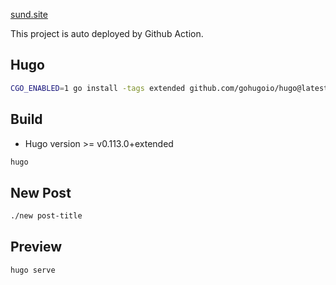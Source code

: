 [sund.site](https://sund.site)

This project is auto deployed by Github Action.

## Hugo

```bash
CGO_ENABLED=1 go install -tags extended github.com/gohugoio/hugo@latest
```

## Build

- Hugo version >= v0.113.0+extended

```bash
hugo
```

## New Post

```bash
./new post-title
```

## Preview

```bash
hugo serve
```
